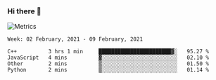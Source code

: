 ### Hi there 👋

![Metrics](https://github.com/radoapx/radoapx/blob/main/github-metrics.svg)

<!--START_SECTION:waka-->
```text
Week: 02 February, 2021 - 09 February, 2021

C++          3 hrs 1 min     ███████████████████████▓░   95.27 % 
JavaScript   4 mins          ▓░░░░░░░░░░░░░░░░░░░░░░░░   02.10 % 
Other        2 mins          ▒░░░░░░░░░░░░░░░░░░░░░░░░   01.50 % 
Python       2 mins          ▒░░░░░░░░░░░░░░░░░░░░░░░░   01.14 % 
```
<!--END_SECTION:waka-->

<!--
**radoapx/radoapx** is a ✨ _special_ ✨ repository because its `README.md` (this file) appears on your GitHub profile.

Here are some ideas to get you started:

- 🔭 I’m currently working on ...
- 🌱 I’m currently learning ...
- 👯 I’m looking to collaborate on ...
- 🤔 I’m looking for help with ...
- 💬 Ask me about ...
- 📫 How to reach me: ...
- 😄 Pronouns: ...
- ⚡ Fun fact: ...
-->
